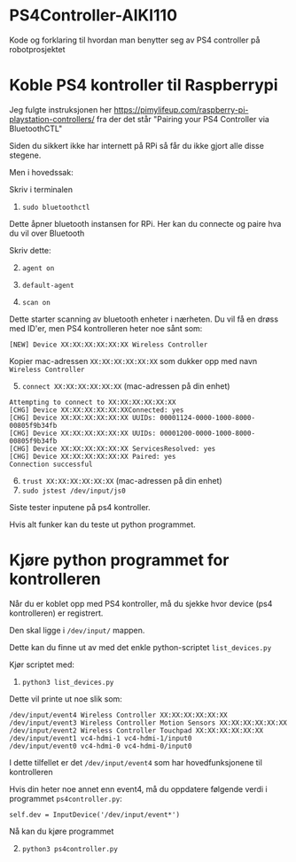 # PS4Controller-AIKI110

Kode og forklaring til hvordan man benytter seg av PS4 controller på robotprosjektet

# Koble PS4 kontroller til Raspberrypi

Jeg fulgte instruksjonen her https://pimylifeup.com/raspberry-pi-playstation-controllers/ fra der det står "Pairing your PS4 Controller via BluetoothCTL"

Siden du sikkert ikke har internett på RPi så får du ikke gjort alle disse stegene.

Men i hovedssak:

Skriv i terminalen

1. ```sudo bluetoothctl```

Dette åpner bluetooth instansen for RPi. Her kan du connecte og paire hva du vil over Bluetooth

Skriv dette:

2. ```agent on```

3. ```default-agent```

4. ```scan on```

Dette starter scanning av bluetooth enheter i nærheten. Du vil få en drøss med ID'er, men PS4 kontrolleren heter noe sånt som:


```[NEW] Device XX:XX:XX:XX:XX:XX Wireless Controller```

Kopier mac-adressen ```XX:XX:XX:XX:XX:XX``` som dukker opp med navn ```Wireless Controller```

5. ```connect XX:XX:XX:XX:XX:XX``` (mac-adressen på din enhet)

```
Attempting to connect to XX:XX:XX:XX:XX:XX
[CHG] Device XX:XX:XX:XX:XX:XXConnected: yes
[CHG] Device XX:XX:XX:XX:XX:XX UUIDs: 00001124-0000-1000-8000-00805f9b34fb
[CHG] Device XX:XX:XX:XX:XX:XX UUIDs: 00001200-0000-1000-8000-00805f9b34fb
[CHG] Device XX:XX:XX:XX:XX:XX ServicesResolved: yes
[CHG] Device XX:XX:XX:XX:XX:XX Paired: yes
Connection successful
```
6. ```trust XX:XX:XX:XX:XX:XX``` (mac-adressen på din enhet)
7. ```sudo jstest /dev/input/js0```

Siste tester inputene på ps4 kontroller.

Hvis alt funker kan du teste ut python programmet.

# Kjøre python programmet for kontrolleren

Når du er koblet opp med PS4 kontroller, må du sjekke hvor device (ps4 kontrolleren) er registrert.

Den skal ligge i ```/dev/input/``` mappen.

Dette kan du finne ut av med det enkle python-scriptet ```list_devices.py```

Kjør scriptet med:

1. ```python3 list_devices.py```

Dette vil printe ut noe slik som:

```
/dev/input/event4 Wireless Controller XX:XX:XX:XX:XX:XX
/dev/input/event3 Wireless Controller Motion Sensors XX:XX:XX:XX:XX:XX
/dev/input/event2 Wireless Controller Touchpad XX:XX:XX:XX:XX:XX
/dev/input/event1 vc4-hdmi-1 vc4-hdmi-1/input0
/dev/input/event0 vc4-hdmi-0 vc4-hdmi-0/input0
```

I dette tilfellet er det ```/dev/input/event4``` som har hovedfunksjonene til kontrolleren

Hvis din heter noe annet enn event4, må du oppdatere følgende verdi i programmet ```ps4controller.py```:

```
self.dev = InputDevice('/dev/input/event*')
```

Nå kan du kjøre programmet

2. ```python3 ps4controller.py```